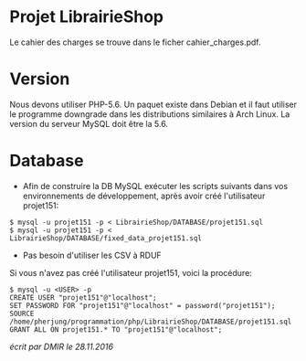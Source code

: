 # Projet LibrairieShop
Le cahier des charges se trouve dans le ficher cahier_charges.pdf.

# Version
Nous devons utiliser PHP-5.6. Un paquet existe dans Debian et il faut utiliser le programme downgrade dans les distributions similaires à Arch Linux.
La version du serveur MySQL doit être la 5.6.

# Database
* Afin de construire la DB MySQL exécuter les scripts suivants dans vos environnements de développement, après avoir créé l'utilisateur projet151:
```
$ mysql -u projet151 -p < LibrairieShop/DATABASE/projet151.sql
$ mysql -u projet151 -p < LibrairieShop/DATABASE/fixed_data_projet151.sql
```
* Pas besoin d'utiliser les CSV à RDUF

Si vous n'avez pas créé l'utilisateur projet151, voici la procédure:
```
$ mysql -u <USER> -p
CREATE USER "projet151"@"localhost";
SET PASSWORD FOR "projet151"@"localhost" = password("projet151");
SOURCE /home/pherjung/programmation/php/LibrairieShop/DATABASE/projet151.sql
GRANT ALL ON projet151.* TO "projet151"@"localhost";
```

_écrit par DMIR le 28.11.2016_

